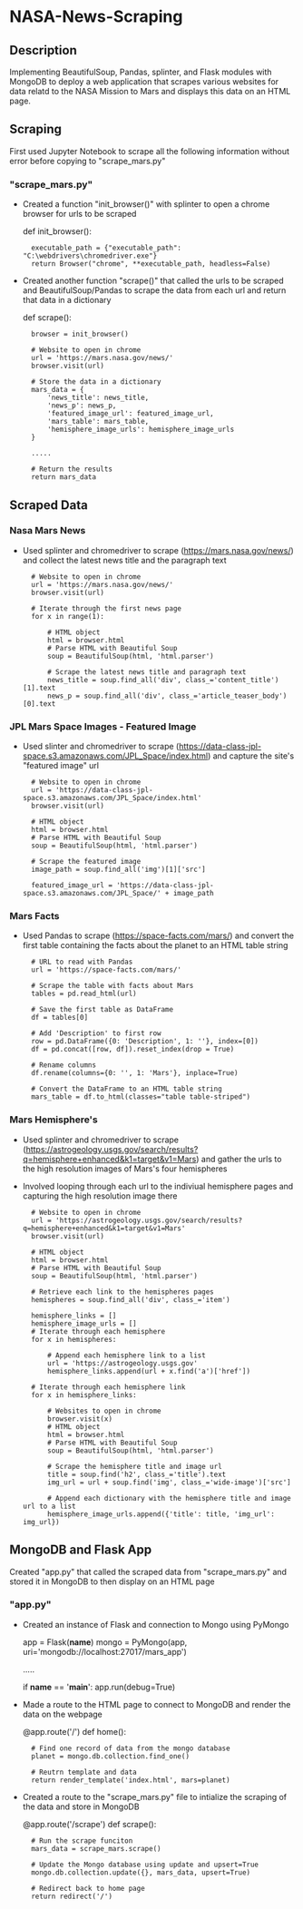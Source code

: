 # NASA-News-Scraping

## Description
Implementing BeautifulSoup, Pandas, splinter, and Flask modules with MongoDB to deploy a web application that scrapes various websites for data relatd to the NASA Mission to Mars and displays this data on an HTML page.

## Scraping
First used Jupyter Notebook to scrape all the following information without error before copying to "scrape_mars.py"

### "scrape_mars.py"
* Created a function "init_browser()" with splinter to open a chrome browser for urls to be scraped

    def init_browser():
    
        executable_path = {"executable_path": "C:\webdrivers\chromedriver.exe"}
        return Browser("chrome", **executable_path, headless=False)

* Created another function "scrape()" that called the urls to be scraped and BeautifulSoup/Pandas to scrape the data from each url and return that data in a dictionary

    def scrape():

        browser = init_browser()

        # Website to open in chrome
        url = 'https://mars.nasa.gov/news/'
        browser.visit(url)

        # Store the data in a dictionary
        mars_data = {
            'news_title': news_title,
            'news_p': news_p,
            'featured_image_url': featured_image_url,
            'mars_table': mars_table,
            'hemisphere_image_urls': hemisphere_image_urls
        }

        .....

        # Return the results
        return mars_data

## Scraped Data

### Nasa Mars News
* Used splinter and chromedriver to scrape (https://mars.nasa.gov/news/) and collect the latest news title and the paragraph text

        # Website to open in chrome
        url = 'https://mars.nasa.gov/news/'
        browser.visit(url)

        # Iterate through the first news page
        for x in range(1):

            # HTML object
            html = browser.html
            # Parse HTML with Beautiful Soup
            soup = BeautifulSoup(html, 'html.parser')
    
            # Scrape the latest news title and paragraph text
            news_title = soup.find_all('div', class_='content_title')[1].text
            news_p = soup.find_all('div', class_='article_teaser_body')[0].text


### JPL Mars Space Images - Featured Image
* Used slinter and chromedriver to scrape (https://data-class-jpl-space.s3.amazonaws.com/JPL_Space/index.html) and capture the site's "featured image" url

        # Website to open in chrome
        url = 'https://data-class-jpl-space.s3.amazonaws.com/JPL_Space/index.html'
        browser.visit(url)

        # HTML object
        html = browser.html
        # Parse HTML with Beautiful Soup
        soup = BeautifulSoup(html, 'html.parser')

        # Scrape the featured image
        image_path = soup.find_all('img')[1]['src']

        featured_image_url = 'https://data-class-jpl-space.s3.amazonaws.com/JPL_Space/' + image_path

### Mars Facts
* Used Pandas to scrape (https://space-facts.com/mars/) and convert the first table containing the facts about the planet to an HTML table string

        # URL to read with Pandas
        url = 'https://space-facts.com/mars/'

        # Scrape the table with facts about Mars
        tables = pd.read_html(url)

        # Save the first table as DataFrame
        df = tables[0]

        # Add 'Description' to first row
        row = pd.DataFrame({0: 'Description', 1: ''}, index=[0])
        df = pd.concat([row, df]).reset_index(drop = True)

        # Rename columns
        df.rename(columns={0: '', 1: 'Mars'}, inplace=True)

        # Convert the DataFrame to an HTML table string
        mars_table = df.to_html(classes="table table-striped")

### Mars Hemisphere's
* Used splinter and chromedriver to scrape (https://astrogeology.usgs.gov/search/results?q=hemisphere+enhanced&k1=target&v1=Mars) and gather the urls to the high resolution images of Mars's four hemispheres
* Involved looping through each url to the indiviual hemisphere pages and capturing the high resolution image there

        # Website to open in chrome
        url = 'https://astrogeology.usgs.gov/search/results?q=hemisphere+enhanced&k1=target&v1=Mars'
        browser.visit(url)

        # HTML object
        html = browser.html
        # Parse HTML with Beautiful Soup
        soup = BeautifulSoup(html, 'html.parser')

        # Retrieve each link to the hemispheres pages
        hemispheres = soup.find_all('div', class_='item')

        hemisphere_links = []
        hemisphere_image_urls = []
        # Iterate through each hemisphere
        for x in hemispheres:
        
            # Append each hemisphere link to a list
            url = 'https://astrogeology.usgs.gov'
            hemisphere_links.append(url + x.find('a')['href'])
        
        # Iterate through each hemisphere link
        for x in hemisphere_links:
        
            # Websites to open in chrome
            browser.visit(x)
            # HTML object
            html = browser.html
            # Parse HTML with Beautiful Soup
            soup = BeautifulSoup(html, 'html.parser')

            # Scrape the hemisphere title and image url
            title = soup.find('h2', class_='title').text
            img_url = url + soup.find('img', class_='wide-image')['src']
                                    
            # Append each dictionary with the hemisphere title and image url to a list
            hemisphere_image_urls.append({'title': title, 'img_url': img_url})

## MongoDB and Flask App
Created "app.py" that called the scraped data from "scrape_mars.py" and stored it in MongoDB to then display on an HTML page

### "app.py"
* Created an instance of Flask and connection to Mongo using PyMongo

    app = Flask(__name__)
    mongo = PyMongo(app, uri='mongodb://localhost:27017/mars_app')

    .....

    if __name__ == '__main__':
    app.run(debug=True)

* Made a route to the HTML page to connect to MongoDB and render the data on the webpage

    @app.route('/')
    def home():

        # Find one record of data from the mongo database
        planet = mongo.db.collection.find_one()

        # Reutrn template and data
        return render_template('index.html', mars=planet)

* Created a route to the "scrape_mars.py" file to intialize the scraping of the data and store in MongoDB 

    @app.route('/scrape')
    def scrape():

        # Run the scrape funciton
        mars_data = scrape_mars.scrape()

        # Update the Mongo database using update and upsert=True
        mongo.db.collection.update({}, mars_data, upsert=True)

        # Redirect back to home page
        return redirect('/')






